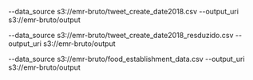 --data_source s3://emr-bruto/tweet_create_date2018.csv
--output_uri s3://emr-bruto/output



--data_source s3://emr-bruto/tweet_create_date2018_resduzido.csv
--output_uri s3://emr-bruto/output



--data_source s3://emr-bruto/food_establishment_data.csv
--output_uri s3://emr-bruto/output